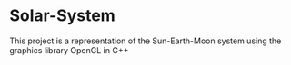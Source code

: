 # Solar-System
This project is a representation of the Sun-Earth-Moon system using the graphics library OpenGL in C++
